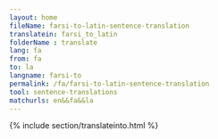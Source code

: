 ```yaml
---
layout: home
fileName: farsi-to-latin-sentence-translation
translatein: farsi_to_latin
folderName : translate
lang: fa
from: fa
to: la
langname: farsi-to
permalink: /fa/farsi-to-latin-sentence-translation
tool: sentence-translations
matchurls: en&&fa&&la
---
```

{% include section/translateinto.html %}
